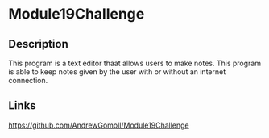 # Module19Challenge

## Description
This program is a text editor thaat allows users to make notes. This program is able to keep notes given by the user with or without an internet connection.

## Links
https://github.com/AndrewGomoll/Module19Challenge